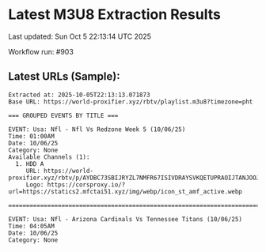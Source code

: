 # Latest M3U8 Extraction Results

Last updated: Sun Oct  5 22:13:14 UTC 2025

Workflow run: #903

## Latest URLs (Sample):
```
Extracted at: 2025-10-05T22:13:13.071873
Base URL: https://world-proxifier.xyz/rbtv/playlist.m3u8?timezone=pht

=== GROUPED EVENTS BY TITLE ===

EVENT: Usa: Nfl - Nfl Vs Redzone Week 5 (10/06/25)
Time: 01:00AM
Date: 10/06/25
Category: None
Available Channels (1):
  1. HDD A
     URL: https://world-proxifier.xyz/rbtv/p/AYDBC73SBIJRYZL7NMFR67ISIVDRAYSVKQETUPRAOIJTANJOOJ7GK4Y3CIOA2HYGD4AWU3DJONRHA6TCOJRXY5TO/index.m3u8
     Logo: https://corsproxy.io/?url=https://statics2.mfctai51.xyz/img/webp/icon_st_amf_active.webp

================================================================================

EVENT: Usa: Nfl - Arizona Cardinals Vs Tennessee Titans (10/06/25)
Time: 04:05AM
Date: 10/06/25
Category: None
```
